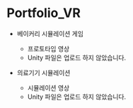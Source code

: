 # Portfolio_VR
* 베이커리 시뮬레이션 게임
  * 프로토타입 영상
  * Unity 파일은 업로드 하지 않았습니다.

* 의료기기 시뮬레이션
  * 시뮬레이션 영상
  * Unity 파일은 업로드 하지 않았습니다.
